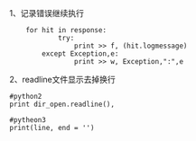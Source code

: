 1、记录错误继续执行

```
    for hit in response:
            try:
                print >> f, (hit.logmessage)
        except Exception,e:
                print >> w, Exception,":",e
```

2、readline文件显示去掉换行

```
#python2
print dir_open.readline(), 

#pytheon3
print(line, end = '')
```



